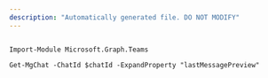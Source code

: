 ```yaml
---
description: "Automatically generated file. DO NOT MODIFY"
---
```


```powershellv2

Import-Module Microsoft.Graph.Teams

Get-MgChat -ChatId $chatId -ExpandProperty "lastMessagePreview" 

```
